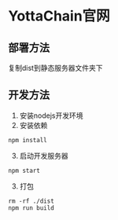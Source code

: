 # YottaChain官网

## 部署方法

复制dist到静态服务器文件夹下

## 开发方法

1. 安装nodejs开发环境
2. 安装依赖
```shell
npm install
```
3. 启动开发服务器
```shell
npm start
```
3. 打包
```shell
rm -rf ./dist
npm run build
```